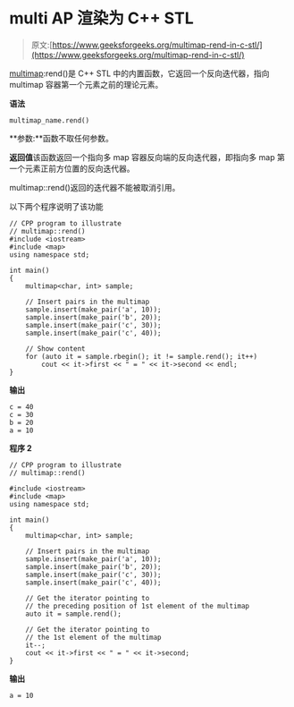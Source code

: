 # multi AP 渲染为 C++ STL

> 原文:[https://www.geeksforgeeks.org/multimap-rend-in-c-stl/](https://www.geeksforgeeks.org/multimap-rend-in-c-stl/)

[multimap](https://www.geeksforgeeks.org/multimap-associative-containers-the-c-standard-template-library-stl/):rend()是 C++ STL 中的内置函数，它返回一个反向迭代器，指向 multimap 容器第一个元素之前的理论元素。

**语法**

```
multimap_name.rend()
```

**参数:**函数不取任何参数。

**返回值**该函数返回一个指向多 map 容器反向端的反向迭代器，即指向多 map 第一个元素正前方位置的反向迭代器。

multimap::rend()返回的迭代器不能被取消引用。

以下两个程序说明了该功能

```
// CPP program to illustrate
// multimap::rend()
#include <iostream>
#include <map>
using namespace std;

int main()
{
    multimap<char, int> sample;

    // Insert pairs in the multimap
    sample.insert(make_pair('a', 10));
    sample.insert(make_pair('b', 20));
    sample.insert(make_pair('c', 30));
    sample.insert(make_pair('c', 40));

    // Show content
    for (auto it = sample.rbegin(); it != sample.rend(); it++)
        cout << it->first << " = " << it->second << endl;
}
```

**输出**

```
c = 40
c = 30
b = 20
a = 10
```

**程序 2**

```
// CPP program to illustrate
// multimap::rend()

#include <iostream>
#include <map>
using namespace std;

int main()
{
    multimap<char, int> sample;

    // Insert pairs in the multimap
    sample.insert(make_pair('a', 10));
    sample.insert(make_pair('b', 20));
    sample.insert(make_pair('c', 30));
    sample.insert(make_pair('c', 40));

    // Get the iterator pointing to
    // the preceding position of 1st element of the multimap
    auto it = sample.rend();

    // Get the iterator pointing to
    // the 1st element of the multimap
    it--;
    cout << it->first << " = " << it->second;
}
```

**输出**

```
a = 10

```